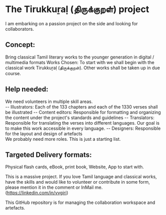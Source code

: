 # The Tirukkuṟaḷ (திருக்குறள்) project
I am embarking on a passion project on the side and looking for collaborators.

## Concept: 
Bring classical Tamil literary works to the younger generation in digital / multimedia formats  Works Chosen: To start with we shall begin with the classical work Tirukkuṟaḷ (திருக்குறள்). Other works shall be taken up in due course.  

## Help needed: 
We need volunteers in multiple skill areas.  
-- Illustrators: Each of the 133 chapters and each of the 1330 verses shall be illustrated 
-- Content editors: Responsible for formatting and organizing the content under the project's standards and guidelines 
-- Translators: Responsible for translating the verses into different languages. Our goal is to make this work accessible in every language. 
-- Designers: Responsible for the layout and design of artefacts  
We probably need more roles. This is just a starting list.  

## Targeted Delivery formats: 
Physical flash cards, eBook, print book, Website, App to start with.  

This is a massive project. If you love Tamil language and classical works, have the skills and would like to volunteer or contribute in some form, please mention it in the comment or InMail me. (https://linkedin.com/in/vvgiri) 

This GitHub repository is for managing the collaboration workspace and artefacts.

